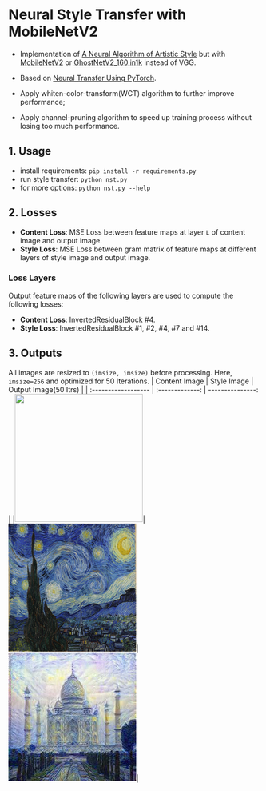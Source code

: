 # Neural Style Transfer with MobileNetV2
- Implementation of [A Neural Algorithm of Artistic Style](https://arxiv.org/abs/1508.06576) but with [MobileNetV2](https://arxiv.org/pdf/1801.04381.pdf) or [GhostNetV2_160.in1k](https://huggingface.co/timm/ghostnetv2_160.in1k) instead of VGG.

- Based on [Neural Transfer Using PyTorch](https://pytorch.org/tutorials/advanced/neural_style_tutorial.html#neural-transfer-using-pytorch).

- Apply whiten-color-transform(WCT) algorithm to further improve performance;
- Apply channel-pruning algorithm to speed up training process without losing too much performance.

## 1. Usage
- install requirements: `pip install -r requirements.py`
- run style transfer: 
`python nst.py`
- for more options: `python nst.py --help`

## 2. Losses
- **Content Loss**: MSE Loss between feature maps at layer `L` of content image and output image.
- **Style Loss**: MSE Loss between gram matrix of feature maps at different layers of style image and output image.

### Loss Layers
Output feature maps of the following layers are used to compute the following losses:
- **Content Loss**: InvertedResidualBlock #4.
- **Style Loss**: InvertedResidualBlock #1, #2, #4, #7 and #14.

## 3. Outputs
All images are resized to `(imsize, imsize)` before processing. Here, `imsize=256` and optimized for 50 Iterations.
| Content Image       | Style Image     | Output Image(50 Itrs)     |
| :------------------ | :-------------: | ---------------: |
|<img src="./imgs/inputs/input1.jpg" width="256px" height="256px">|<img src="./imgs/styles/style1.jpg" width="256px" height="256px">| <img src="./imgs/outputs/output1.jpg" width="256px" height="256px">|
